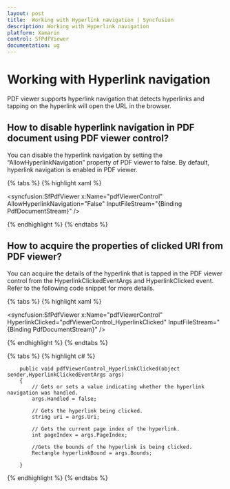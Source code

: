 ```yaml
---
layout: post
title:  Working with Hyperlink navigation | Syncfusion
description: Working with Hyperlink navigation
platform: Xamarin
control: SfPdfViewer
documentation: ug
---
```


# Working with Hyperlink navigation

PDF viewer supports hyperlink navigation that detects hyperlinks and tapping on the hyperlink will open the URL in the browser.


## How to disable hyperlink navigation in PDF document using PDF viewer control?

You can disable the hyperlink navigation by setting the “AllowHyperlinkNavigation” property of PDF viewer to false. By default, hyperlink navigation is enabled in PDF viewer.

{% tabs %}
{% highlight xaml %}

<syncfusion:SfPdfViewer x:Name="pdfViewerControl" AllowHyperlinkNavigation="False" InputFileStream="{Binding PdfDocumentStream}" />

{% endhighlight %}
{% endtabs %}

## How to acquire the properties of clicked URI from PDF viewer?

You can acquire the details of the hyperlink that is tapped in the PDF viewer control from the HyperlinkClickedEventArgs and HyperlinkClicked event. Refer to the following code snippet for more details.

{% tabs %}
{% highlight xaml %}

<syncfusion:SfPdfViewer x:Name="pdfViewerControl" HyperlinkClicked="pdfViewerControl_HyperlinkClicked"  InputFileStream="{Binding PdfDocumentStream}" />

{% endhighlight %}
{% endtabs %}

{% tabs %}
{% highlight c# %}

        public void pdfViewerControl_HyperlinkClicked(object sender,HyperlinkClickedEventArgs args)
        {
			// Gets or sets a value indicating whether the hyperlink navigation was handled.
            args.Handled = false;

			// Gets the hyperlink being clicked.
            string uri = args.Uri;

			// Gets the current page index of the hyperlink.
            int pageIndex = args.PageIndex;

			//Gets the bounds of the hyperlink is being clicked.
            Rectangle hyperlinkBound = args.Bounds;

        }


{% endhighlight %}
{% endtabs %}
